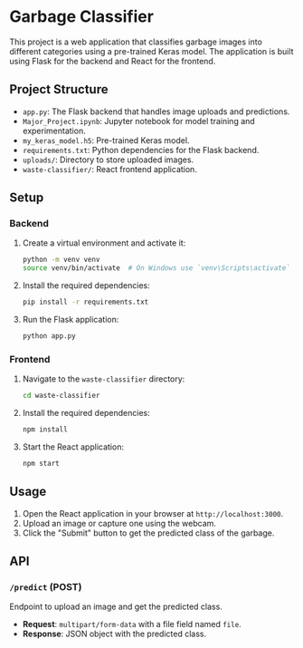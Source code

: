 # Garbage Classifier

This project is a web application that classifies garbage images into different categories using a pre-trained Keras model. The application is built using Flask for the backend and React for the frontend.

## Project Structure

- `app.py`: The Flask backend that handles image uploads and predictions.
- `Major_Project.ipynb`: Jupyter notebook for model training and experimentation.
- `my_keras_model.h5`: Pre-trained Keras model.
- `requirements.txt`: Python dependencies for the Flask backend.
- `uploads/`: Directory to store uploaded images.
- `waste-classifier/`: React frontend application.

## Setup

### Backend

1. Create a virtual environment and activate it:
    ```sh
    python -m venv venv
    source venv/bin/activate  # On Windows use `venv\Scripts\activate`
    ```

2. Install the required dependencies:
    ```sh
    pip install -r requirements.txt
    ```

3. Run the Flask application:
    ```sh
    python app.py
    ```

### Frontend

1. Navigate to the `waste-classifier` directory:
    ```sh
    cd waste-classifier
    ```

2. Install the required dependencies:
    ```sh
    npm install
    ```

3. Start the React application:
    ```sh
    npm start
    ```

## Usage

1. Open the React application in your browser at `http://localhost:3000`.
2. Upload an image or capture one using the webcam.
3. Click the "Submit" button to get the predicted class of the garbage.

## API

### `/predict` (POST)

Endpoint to upload an image and get the predicted class.

- **Request**: `multipart/form-data` with a file field named `file`.
- **Response**: JSON object with the predicted class.

